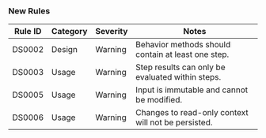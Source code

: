 ### New Rules

| Rule ID | Category | Severity | Notes                                               |
|---------|----------|----------|-----------------------------------------------------|
| DS0002  | Design   | Warning  | Behavior methods should contain at least one step.  |
| DS0003  | Usage    | Warning  | Step results can only be evaluated within steps.    |
| DS0005  | Usage    | Warning  | Input is immutable and cannot be modified.          |
| DS0006  | Usage    | Warning  | Changes to read-only context will not be persisted. |